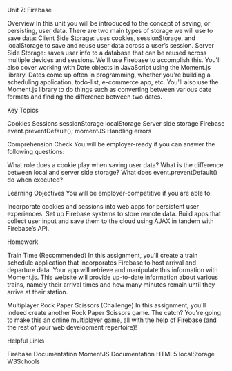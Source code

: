 Unit 7: Firebase

Overview
In this unit you will be introduced to the concept of saving, or persisting, user data.
There are two main types of storage we will use to save data:
Client Side Storage: uses cookies, sessionStorage, and localStorage to save and reuse user data across a user’s session.
Server Side Storage: saves user info to a database that can be reused across multiple devices and sessions. We'll use Firebase to accomplish this.
You'll also cover working with Date objects in JavaScript using the Moment.js library. Dates come up often in programming, whether you're building a scheduling application, todo-list, e-commerce app, etc. You'll also use the Moment.js library to do things such as converting between various date formats and finding the difference between two dates.

Key Topics

Cookies
Sessions
sessionStorage
localStorage
Server side storage
Firebase
event.preventDefault();
momentJS
Handling errors


Comprehension Check
You will be employer-ready if you can answer the following questions:

What role does a cookie play when saving user data?
What is the difference between local and server side storage?
What does event.preventDefault() do when executed?


Learning Objectives
You will be employer-competitive if you are able to:

Incorporate cookies and sessions into web apps for persistent user experiences.
Set up Firebase systems to store remote data.
Build apps that collect user input and save them to the cloud using AJAX in tandem with Firebase’s API.


Homework


Train Time (Recommended)
In this assignment, you'll create a train schedule application that incorporates Firebase to host arrival and departure data. Your app will retrieve and manipulate this information with Moment.js. This website will provide up-to-date information about various trains, namely their arrival times and how many minutes remain until they arrive at their station.


Multiplayer Rock Paper Scissors (Challenge)
In this assignment, you'll indeed create another Rock Paper Scissors game. The catch? You're going to make this an online multiplayer game, all with the help of Firebase (and the rest of your web development repertoire)!



Helpful Links

Firebase Documentation
MomentJS Documentation
HTML5 localStorage W3Schools
